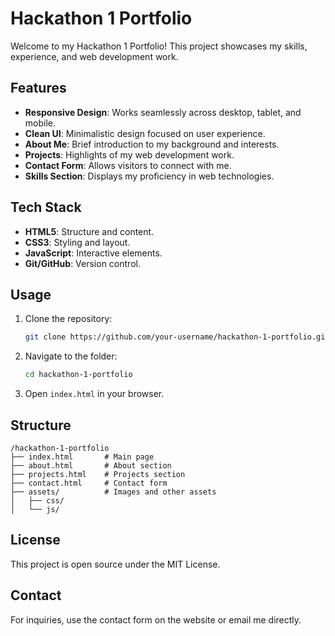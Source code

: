 # Hackathon 1 Portfolio

Welcome to my Hackathon 1 Portfolio! This project showcases my skills, experience, and web development work.

## Features
- **Responsive Design**: Works seamlessly across desktop, tablet, and mobile.
- **Clean UI**: Minimalistic design focused on user experience.
- **About Me**: Brief introduction to my background and interests.
- **Projects**: Highlights of my web development work.
- **Contact Form**: Allows visitors to connect with me.
- **Skills Section**: Displays my proficiency in web technologies.

## Tech Stack
- **HTML5**: Structure and content.
- **CSS3**: Styling and layout.
- **JavaScript**: Interactive elements.
- **Git/GitHub**: Version control.

## Usage
1. Clone the repository:
    ```bash
    git clone https://github.com/your-username/hackathon-1-portfolio.git
    ```
2. Navigate to the folder:
    ```bash
    cd hackathon-1-portfolio
    ```
3. Open `index.html` in your browser.

## Structure
```
/hackathon-1-portfolio
├── index.html       # Main page
├── about.html       # About section
├── projects.html    # Projects section
├── contact.html     # Contact form
├── assets/          # Images and other assets
│   ├── css/
│   └── js/
```

## License
This project is open source under the MIT License.

## Contact
For inquiries, use the contact form on the website or email me directly.
